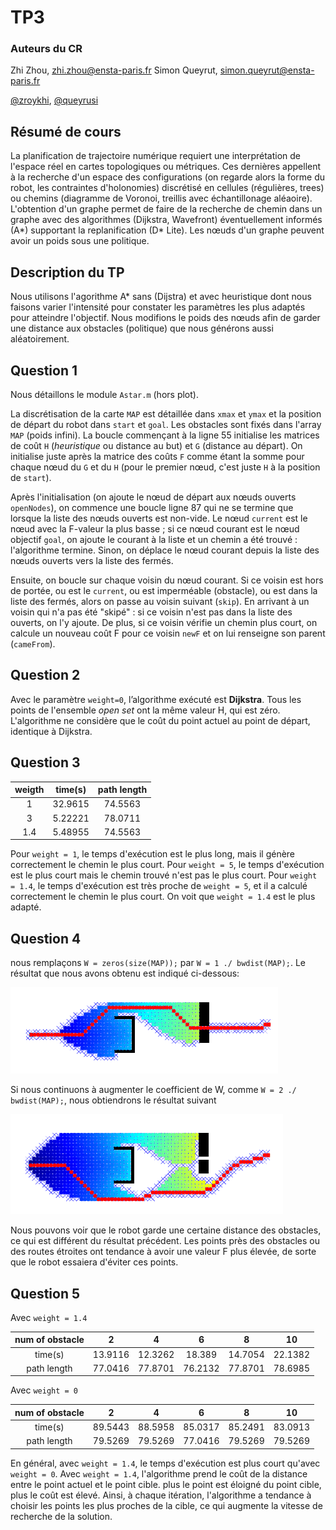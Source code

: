 TP3 
====

### Auteurs du CR
Zhi Zhou, <zhi.zhou@ensta-paris.fr>
 Simon Queyrut,  <simon.queyrut@ensta-paris.fr>
 
 [@zroykhi](https://github.com/zroykhi), [@queyrusi][github] 

[github]: http://github.com/queyrusi

Résumé de cours
----
La planification de trajectoire numérique requiert une interprétation de l'espace réel en cartes topologiques ou métriques. 
Ces dernières appellent à la recherche d'un espace des configurations (on regarde alors la forme du robot, les contraintes d'holonomies) 
discrétisé en cellules (régulières, trees) ou chemins (diagramme de Voronoi, treillis avec échantillonage aléaoire). L'obtention 
d'un graphe permet de faire de la recherche de chemin dans un graphe avec des algorithmes (Dijkstra, Wavefront) éventuellement informés 
(A\*) supportant la replanification (D\* Lite). Les nœuds d'un graphe peuvent avoir un poids sous une politique.


Description du TP
---
Nous utilisons l'agorithme A* sans (Dijstra) et avec heuristique dont nous faisons varier l'intensité pour constater les paramètres les plus adaptés pour atteindre l'objectif. Nous modifions le poids des nœuds afin de garder une distance aux obstacles (politique) que nous générons aussi aléatoirement.

Question 1
-----
Nous détaillons le module `Astar.m` (hors plot).

La discrétisation de la carte `MAP` est détaillée dans `xmax` et `ymax` et la position de départ du robot dans `start` et `goal`. Les obstacles sont fixés dans l'array `MAP` (poids infini). 
La boucle commençant à la ligne 55 initialise les matrices de coût `H` (*heuristique* ou distance au but) et `G` (distance au départ). On initialise juste après la matrice des coûts `F` comme étant la somme pour chaque nœud du `G` et du `H` (pour le premier nœud, c'est juste `H` à la position de `start`).

Après l'initialisation (on ajoute le nœud de départ aux nœuds ouverts `openNodes`), on commence une boucle ligne 87 qui ne se termine que lorsque la liste des nœuds ouverts est non-vide. Le nœud `current` est le nœud avec la F-valeur la plus basse ; si ce nœud courant est le nœud objectif `goal`, on ajoute le courant à la liste et un chemin a été trouvé : l'algorithme termine. Sinon, on déplace le nœud courant depuis la liste des nœuds ouverts vers la liste des fermés. 

Ensuite, on boucle sur chaque voisin du nœud courant. Si ce voisin est hors de portée, ou est le `current`, ou est imperméable (obstacle), ou est dans la liste des fermés, alors on passe au voisin suivant (`skip`). En arrivant à un voisin qui n'a pas été "skipé" : si ce voisin n'est pas dans la liste des ouverts, on l'y ajoute. De plus, si ce voisin vérifie un chemin plus court, on calcule un nouveau coût F pour ce voisin `newF` et on lui renseigne son parent (`cameFrom`).


Question 2
-----
Avec le paramètre `weight=0`, l’algorithme exécuté est **Dijkstra**. Tous les points de l'ensemble *open set* ont la même valeur H, qui est zéro. L'algorithme ne considère que le coût du point actuel au point de départ, identique à Dijkstra.

Question 3
-----

| weigth | time(s) | path length |
|:------:|:-------:|:-----------:|
|   1    | 32.9615 | 74.5563     |
|   3    | 5.22221 | 78.0711     |
|   1.4  | 5.48955 | 74.5563     |

Pour `weight = 1`, le temps d'exécution est le plus long, mais il génère correctement le chemin le plus court. Pour `weight = 5`, le temps d'exécution est le plus court mais le chemin trouvé n'est pas le plus court. Pour `weight = 1.4`, le temps d'exécution est très proche de `weight = 5`, et il a calculé correctement le chemin le plus court. On voit que `weight = 1.4` est le plus adapté.

Question 4
-----
nous remplaçons `W = zeros(size(MAP));` par `W = 1 ./ bwdist(MAP);`. Le résultat que nous avons obtenu est indiqué ci-dessous:

![](./images/Q4.png)

Si nous continuons à augmenter le coefficient de W, comme `W = 2 ./ bwdist(MAP);`, nous obtiendrons le résultat suivant

![](./images/Q4-2.png)

Nous pouvons voir que le robot garde une certaine distance des obstacles, ce qui est différent du résultat précédent. Les points près des obstacles ou des routes étroites ont tendance à avoir une valeur F plus élevée, de sorte que le robot essaiera d'éviter ces points.


Question 5
-----
Avec `weight = 1.4`

| num of obstacle | 2       | 4        |    6     |     8    |    10    |
|:---------------:|:-------:|:--------:|:--------:|:--------:|:--------:|
|   time(s)       | 13.9116 |  12.3262 |  18.389  |   14.7054| 22.1382  |
|   path length   | 77.0416 | 77.8701  | 76.2132  |  77.8701 | 78.6985  |

Avec `weight = 0`

| num of obstacle | 2       | 4        |    6     |     8    |    10    |
|:---------------:|:-------:|:--------:|:--------:|:--------:|:--------:|
|   time(s)       | 89.5443 |  88.5958 | 85.0317  |   85.2491| 83.0913  |
|   path length   | 79.5269 | 79.5269  | 77.0416  |  79.5269 | 79.5269  |

En général, avec `weight = 1.4`, le temps d'exécution est plus court qu'avec `weight = 0`. Avec `weight = 1.4`, l'algorithme prend le coût de la distance entre le point actuel et le point cible. plus le point est éloigné du point cible, plus le coût est élevé. Ainsi, à chaque itération, l'algorithme a tendance à choisir les points les plus proches de la cible, ce qui augmente la vitesse de recherche de la solution.
